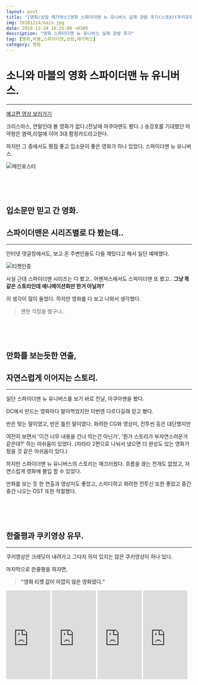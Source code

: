 ```yaml
---
layout: post
title: "[영화/상암 메가박스]영화 스파이더맨 뉴 유니버스 실제 관람 후기(스포X)(쿠키유무)"
img: 20181224/main.jpg
date: 2018-12-24 16:25:00 +0300
description: "영화 스파이더맨 뉴 유니버스 실제 관람 후기"
tag: [영화,마블,스파이더맨,상암,메가박스]
category: 영화
---
```


# 소니와 마블의 영화 스파이더맨 뉴 유니버스.

---

 [예고편 영상 보러가기](https://www.youtube.com/watch?v=vhkCBOsOoYY)
 
 크리스마스, 연말인데 볼 영화가 없다.(전날에 아쿠아맨도 봤다..) 송강호를 기대했던 마약왕은 염력,리얼에 이어 3대 함정카드라고한다.
 
 하지만 그 중에서도 평점 좋고 입소문이 좋은 영화가 하나 있었다. 스파이더맨 뉴 유니버스.
 
 ![메인포스터]({{site.url}}/assets/img/20181224/main.jpg)
 
 <br/>
 <br/>
 <br/>
 
 
## 입소문만 믿고 간 영화. 
## 스파이더맨은 시리즈별로 다 봤는데.. 
---

 인터넷 댓글창에서도, 보고 온 주변인들도 다들 재밌다고 해서 일단 예매했다.
 
 ![티켓인증]({{site.url}}/assets/img/20181224/영화입장권.jpg)
 
 사실 근데 스파이더맨 시리즈는 다 봤고.. 어벤져스에서도 스파이더맨 또 봤고.. 
 **그냥 똑같은 스토리인데 에니메이션화만 한거 아닐까?**
 
 이 생각이 많이 들었다. 하지만 영화를 다 보고 나와서 생각했다. 
 
 >괜한 걱정을 했구나..
 
 
  <br/>
 <br/>
 <br/>
 
## 만화를 보는듯한 연출, 
## 자연스럽게 이어지는 스토리.
---
 
 일단 스파이더맨 뉴 유니버스를 보기 바로 전날, 아쿠아맨을 봤다.
 
 DC에서 만드는 영화마다 말아먹었지만 이번엔 다르다길래 믿고 봤다.
 
 반은 맞는 말이였고, 반은 틀린 말이였다. 화려한 CG와 영상미, 전투씬 등은 대단했지만
 
 여전히 보면서 '이건 너무 내용을 건너 띄는건 아닌가', '뭔가 스토리가 부자연스러운거 같은데?' 하는 아쉬움이 있었다.
 (차라리 2편으로 나눠서 냈으면 더 완성도 있는 영화가 됬을 것 같은 아쉬움이 있다.)
 
 하지만 스파이더맨 뉴 유니버스의 스토리는 매끄러웠다. 흐름을 끊는 전개도 없었고, 자연스럽게 영화에 몰입 할 수 있었다.
 
 만화를 보는 듯 한 연출과 영상미도 좋았고, 스피디하고 화려한 전투신 또한 좋았고 중간중간 나오는 OST 또한 적절했다.
 
 
 

 <br/>
 <br/>
 <br/>
 
## 한줄평과 쿠키영상 유무.
---
 
 쿠키영상은 크레딧이 내려가고 그다지 의미 있지는 않은 쿠키영상이 하나 있다.
 
 마지막으로 한줄평을 하자면, 
 >**"영화 티켓 값이 아깝지 않은 영화였다."**
 
 <iframe src="https://coupa.ng/bgd8RK" width="120" height="240" frameborder="0" scrolling="no"></iframe>
 <iframe src="https://coupa.ng/bgd803" width="120" height="240" frameborder="0" scrolling="no"></iframe>
 <iframe src="https://coupa.ng/bgd81d" width="120" height="240" frameborder="0" scrolling="no"></iframe>
 <iframe src="https://coupa.ng/bgd81x" width="120" height="240" frameborder="0" scrolling="no"></iframe>
